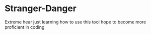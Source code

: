 # Stranger-Danger
Extreme hear just learning how to use this tool hope to become more proficient in coding
